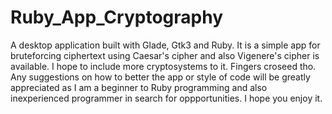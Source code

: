 # Ruby_App_Cryptography
A desktop application built with Glade, Gtk3 and Ruby. It is a simple app for bruteforcing ciphertext using Caesar's cipher and also Vigenere's cipher is available. I hope to include more cryptosystems to it. Fingers croseed tho. Any suggestions on how to better the app or style of code will be greatly appreciated as I am a beginner to Ruby programming and also inexperienced programmer in search for oppportunities. I hope you enjoy it.
